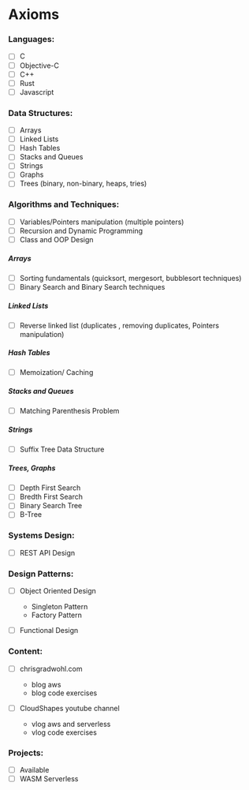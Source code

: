 # Axioms

### Languages:
- [ ] C
- [ ] Objective-C
- [ ] C++
- [ ] Rust
- [ ] Javascript

### Data Structures:
- [ ] Arrays
- [ ] Linked Lists
- [ ] Hash Tables
- [ ] Stacks and Queues
- [ ] Strings
- [ ] Graphs
- [ ] Trees (binary, non-binary, heaps, tries)

### Algorithms and Techniques:
- [ ] Variables/Pointers manipulation (multiple pointers)
- [ ] Recursion and Dynamic Programming
- [ ] Class and OOP Design

##### Arrays
- [ ] Sorting fundamentals (quicksort, mergesort, bubblesort techniques)
- [ ] Binary Search and Binary Search techniques

##### Linked Lists
- [ ] Reverse linked list (duplicates , removing duplicates, Pointers manipulation)

##### Hash Tables
- [ ] Memoization/ Caching

##### Stacks and Queues
- [ ] Matching Parenthesis Problem

##### Strings
- [ ] Suffix Tree Data Structure 

##### Trees, Graphs
- [ ] Depth First Search
- [ ] Bredth First Search
- [ ] Binary Search Tree
- [ ] B-Tree

### Systems Design:
- [ ] REST API Design

### Design Patterns:
- [ ] Object Oriented Design
  - Singleton Pattern
  - Factory Pattern
- [ ] Functional Design


### Content:
- [ ] chrisgradwohl.com
  - blog aws
  - blog code exercises

- [ ] CloudShapes youtube channel
  - vlog aws and serverless
  - vlog code exercises

### Projects:
- [ ] Available
- [ ] WASM Serverless